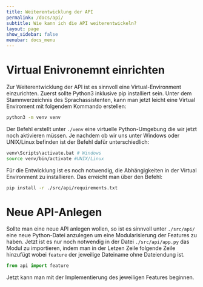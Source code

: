 ```yaml
---
title: Weiterentwicklung der API
permalink: /docs/api/
subtitle: Wie kann ich die API weiterentwickeln?
layout: page
show_sidebar: false
menubar: docs_menu
---
```


# Virtual Enivronemnt einrichten

Zur Weiterentwicklung der API ist es sinnvoll eine Virtual-Environment einzurichten. Zuerst sollte Python3 inklusive pip installiert sein.
Unter dem Stammverzeichnis des Sprachassistenten, kann man jetzt leicht eine Virtual Enviroment mit folgendem Kommando erstellen:

```sh
python3 -m venv venv
```

Der Befehl erstellt unter `./venv` eine virtuelle Python-Umgebung die wir jetzt noch aktivieren müssen. Je nachdem ob wir uns unter Windows oder UNIX/Linux befinden ist der Befehl dafür unterschiedlich:

```sh
venv\Scripts\activate.bat # Windows
source venv/bin/activate #UNIX/Linux
```

Für die Entwicklung ist es noch notwendig, die Abhängigkeiten in der Virtual Environment zu installieren. Das erreicht man über den Befehl:
```sh
pip install -r ./src/api/requirements.txt
```

# Neue API-Anlegen

Sollte man eine neue API anlegen wollen, so ist es sinnvoll unter `./src/api/` eine neue Python-Datei anzulegen um eine Modularisierung der Features zu haben. Jetzt ist es nur noch notwendig in der Datei `./src/api/app.py` das Modul zu importieren, indem man in der Letzen Zeile folgende Zeile hinzufügt wobei `feature` der jeweilige Dateiname ohne Dateiendung ist.

```py
from api import feature
```

Jetzt kann man mit der Implementierung des jeweiligen Features beginnen.